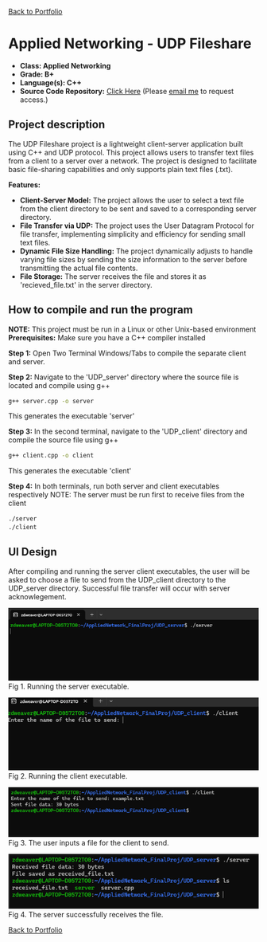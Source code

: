 [Back to Portfolio](./)

Applied Networking - UDP Fileshare
===============

-   **Class: Applied Networking** 
-   **Grade: B+** 
-   **Language(s): C++** 
-   **Source Code Repository:** [Click Here](https://github.com/zachWeav/CSCI332_Applied_Networking/blob/main/UDP_client/client.cpp) 
    (Please [email me](mailto:ZDWeaver@csustudent.net?subject=GitHub%20Access) to request access.)

## Project description

The UDP Fileshare project is a lightweight client-server application built using C++ and UDP protocol.  This project allows users to transfer text files from a client to a server over a network.
The project is designed to facilitate basic file-sharing capabilities and only supports plain text files (.txt).

**Features:**
-    **Client-Server Model:** The project allows the user to select a text file from the client directory to be sent and saved to a corresponding server directory.
-    **File Transfer via UDP:** The project uses the User Datagram Protocol for file transfer, implementing simplicity and efficiency for sending small text files.
-    **Dynamic File Size Handling:** The project dynamically adjusts to handle varying file sizes by sending the size information to the server before transmitting the actual file contents.
-    **File Storage:** The server receives the file and stores it as 'recieved_file.txt' in the server directory.  

## How to compile and run the program

**NOTE:**  This project must be run in a Linux or other Unix-based environment
**Prerequisites:** Make sure you have a C++ compiler installed

**Step 1:** Open Two Terminal Windows/Tabs
to compile the separate client and server.

**Step 2:** Navigate to the 'UDP_server' directory where the source file is located and compile using g++
```bash
g++ server.cpp -o server
```
This generates the executable 'server'

**Step 3:** In the second terminal, navigate to the 'UDP_client' directory and compile the source file using g++
```bash
g++ client.cpp -o client
```
This generates the executable 'client'

**Step 4:** In both terminals, run both server and client executables respectively
NOTE: The server must be run first to receive files from the client
```bash
./server
./client
``` 
## UI Design

After compiling and running the server client executables, the user will be asked to choose a file to send from the UDP_client directory to the UDP_server directory.  Successful file transfer will occur with server acknowlegement.

![screenshot](images/serverRun.png)  
Fig 1. Running the server executable.

![screenshot](images/clientRun.png)  
Fig 2. Running the client executable.

![screenshot](images/clientSent.png)  
Fig 3. The user inputs a file for the client to send.

![screenshot](images/serverReceived.png)  
Fig 4. The server successfully receives the file.


[Back to Portfolio](./)
